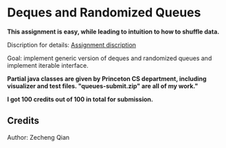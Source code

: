 # Deques and Randomized Queues

**This assignment is easy, while leading to intuition to how to shuffle data.**

Discription for details: [Assignment discription](<http://coursera.cs.princeton.edu/algs4/assignments/queues.html>)

Goal: implement generic version of deques and randomized queues and implement iterable interface.

**Partial java classes are given by Princeton CS department, including visualizer and test files. "queues-submit.zip" are all of my work."**

**I got 100 credits out of 100 in total for submission.**



## Credits

Author: Zecheng Qian